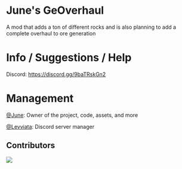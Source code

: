 # June's GeOverhaul
A mod that adds a ton of different rocks and is also planning to add a complete overhaul to ore generation

# Info / Suggestions / Help
Discord: https://discord.gg/9baTRskGn2

# Management
[@June](https://github.com/seventh-june): Owner of the project, code, assets, and more

[@Levviata](https://github.com/Levviata): Discord server manager

## Contributors

<a href="https://github.com/seventh-june/JtGeO/graphs/contributors">
  <img src="https://contrib.rocks/image?repo=seventh-june/JtGeO" />
</a>
